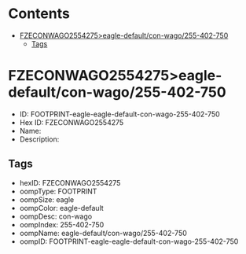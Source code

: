 



Contents
========

* [FZECONWAGO2554275>eagle-default/con-wago/255-402-750](#fzeconwago2554275eagle-defaultcon-wago255-402-750)
	* [Tags](#tags)

# FZECONWAGO2554275>eagle-default/con-wago/255-402-750

- ID: FOOTPRINT-eagle-eagle-default-con-wago-255-402-750
- Hex ID: FZECONWAGO2554275
- Name: 
- Description: 

## Tags

- hexID: FZECONWAGO2554275
- oompType: FOOTPRINT
- oompSize: eagle
- oompColor: eagle-default
- oompDesc: con-wago
- oompIndex: 255-402-750
- oompName: eagle-default/con-wago/255-402-750
- oompID: FOOTPRINT-eagle-eagle-default-con-wago-255-402-750
